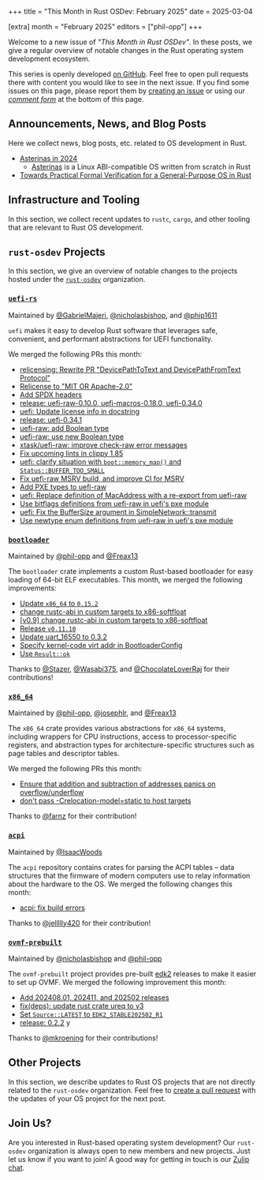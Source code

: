 +++
title = "This Month in Rust OSDev: February 2025"
date = 2025-03-04

[extra]
month = "February 2025"
editors = ["phil-opp"]
+++

Welcome to a new issue of _"This Month in Rust OSDev"_. In these posts, we give a regular overview of notable changes in the Rust operating system development ecosystem.

<!-- more -->

This series is openly developed [on GitHub](https://github.com/rust-osdev/homepage/). Feel free to open pull requests there with content you would like to see in the next issue. If you find some issues on this page, please report them by [creating an issue](https://github.com/rust-osdev/homepage/issues/new) or using our <a href="#comment-form">_comment form_</a> at the bottom of this page.

<!--
    This is a draft for the upcoming "This Month in Rust OSDev (February 2025)" post.
    Feel free to create pull requests against the `next` branch to add your
    content here.
    Please take a look at the past posts on https://rust-osdev.com/ to see the
    general structure of these posts.
-->

## Announcements, News, and Blog Posts

Here we collect news, blog posts, etc. related to OS development in Rust.

<!--
Please follow this template:

- [Title](https://example.com)
  - (optional) Some additional context
-->

- [Asterinas in 2024](https://asterinas.github.io/2025/01/20/asterinas-in-2024.html)
  - [Asterinas](https://github.com/asterinas/asterinas) is a Linux ABI-compatible OS written from scratch in Rust
- [Towards Practical Formal Verification for a General-Purpose OS in Rust](https://asterinas.github.io/2025/02/13/towards-practical-formal-verification-for-a-general-purpose-os-in-rust.html)

## Infrastructure and Tooling

In this section, we collect recent updates to `rustc`, `cargo`, and other tooling that are relevant to Rust OS development.

<!--
    Please use the following template:

- [Title](https://example.com)
  - (optional) Some additional context
-->


## `rust-osdev` Projects

In this section, we give an overview of notable changes to the projects hosted under the [`rust-osdev`](https://github.com/rust-osdev/about) organization.

<!--
    Please use the following template:

    ### [`repo_name`](https://github.com/rust-osdev/repo_name)
    <span class="maintainers">Maintained by [@maintainer_1](https://github.com/maintainer_1)</span>

    The `repo_name` crate ...<<short introduction>>...

    We merged the following changes this month:
    <<changelog, either in list or text form>>
-->

### [`uefi-rs`](https://github.com/rust-osdev/uefi-rs)
<span class="maintainers">Maintained by [@GabrielMajeri](https://github.com/GabrielMajeri), [@nicholasbishop](https://github.com/nicholasbishop), and [@phip1611](https://github.com/phip1611)</span>

`uefi` makes it easy to develop Rust software that leverages safe, convenient,
and performant abstractions for UEFI functionality.

We merged the following PRs this month:

- [relicensing: Rewrite PR "DevicePathToText and DevicePathFromText Protocol"](https://github.com/rust-osdev/uefi-rs/pull/1528)
- [Relicense to "MIT OR Apache-2.0"](https://github.com/rust-osdev/uefi-rs/pull/1531)
- [Add SPDX headers](https://github.com/rust-osdev/uefi-rs/pull/1532)
- [release: uefi-raw-0.10.0, uefi-macros-0.18.0, uefi-0.34.0](https://github.com/rust-osdev/uefi-rs/pull/1533)
- [uefi: Update license info in docstring](https://github.com/rust-osdev/uefi-rs/pull/1534)
- [release: uefi-0.34.1](https://github.com/rust-osdev/uefi-rs/pull/1535)
- [uefi-raw: add Boolean type](https://github.com/rust-osdev/uefi-rs/pull/1536)
- [uefi-raw: use new Boolean type ](https://github.com/rust-osdev/uefi-rs/pull/1538)
- [xtask/uefi-raw: improve check-raw error messages](https://github.com/rust-osdev/uefi-rs/pull/1537)
- [Fix upcoming lints in clippy 1.85](https://github.com/rust-osdev/uefi-rs/pull/1541)
- [uefi: clarify situation with `boot::memory_map()` and `Status::BUFFER_TOO_SMALL`](https://github.com/rust-osdev/uefi-rs/pull/1540)
- [Fix uefi-raw MSRV build, and improve CI for MSRV](https://github.com/rust-osdev/uefi-rs/pull/1542)
- [Add PXE types to uefi-raw](https://github.com/rust-osdev/uefi-rs/pull/1543)
- [uefi: Replace definition of MacAddress with a re-export from uefi-raw](https://github.com/rust-osdev/uefi-rs/pull/1547)
- [Use bitflags definitions from uefi-raw in uefi's pxe module](https://github.com/rust-osdev/uefi-rs/pull/1548)
- [uefi: Fix the BufferSize argument in SimpleNetwork::transmit](https://github.com/rust-osdev/uefi-rs/pull/1550)
- [Use newtype enum definitions from uefi-raw in uefi's pxe module](https://github.com/rust-osdev/uefi-rs/pull/1551)

<!-- - [chore(deps): update crate-ci/typos action to v1.29.7](https://github.com/rust-osdev/uefi-rs/pull/1544) -->
<!-- - [chore(deps): lock file maintenance](https://github.com/rust-osdev/uefi-rs/pull/1546) -->
<!-- - [chore(deps): update crate-ci/typos action to v1.29.9](https://github.com/rust-osdev/uefi-rs/pull/1554) -->


### [`bootloader`](https://github.com/rust-osdev/bootloader)
<span class="maintainers">Maintained by [@phil-opp](https://github.com/phil-opp) and [@Freax13](https://github.com/orgs/rust-osdev/people/Freax13)</span>

The `bootloader` crate implements a custom Rust-based bootloader for easy loading of 64-bit ELF executables. This month, we merged the following improvements:

- [Update `x86_64` to `0.15.2`](https://github.com/rust-osdev/bootloader/pull/490)
- [change rustc-abi in custom targets to x86-softfloat](https://github.com/rust-osdev/bootloader/pull/491)
- [[v0.9] change rustc-abi in custom targets to x86-softfloat](https://github.com/rust-osdev/bootloader/pull/492)
- [Release `v0.11.10`](https://github.com/rust-osdev/bootloader/pull/493)
- [Update uart_16550 to 0.3.2](https://github.com/rust-osdev/bootloader/pull/495)
- [Specify kernel-code virt addr in BootloaderConfig](https://github.com/rust-osdev/bootloader/pull/494)
- [Use `Result::ok`](https://github.com/rust-osdev/bootloader/pull/496)

Thanks to [@Stazer](https://github.com/Stazer), [@Wasabi375](https://github.com/Wasabi375), and [@ChocolateLoverRaj](https://github.com/ChocolateLoverRaj) for their contributions!


### [`x86_64`](https://github.com/rust-osdev/x86_64)
<span class="maintainers">Maintained by [@phil-opp](https://github.com/phil-opp), [@josephlr](https://github.com/orgs/rust-osdev/people/josephlr), and [@Freax13](https://github.com/orgs/rust-osdev/people/Freax13)</span>

The `x86_64` crate provides various abstractions for `x86_64` systems, including wrappers for CPU instructions, access to processor-specific registers, and abstraction types for architecture-specific structures such as page tables and descriptor tables.

We merged the following PRs this month:

- [Ensure that addition and subtraction of addresses panics on overflow/underflow](https://github.com/rust-osdev/x86_64/pull/535)
- [don't pass -Crelocation-model=static to host targets](https://github.com/rust-osdev/x86_64/pull/536)

Thanks to [@farnz](https://github.com/farnz) for their contribution!


### [`acpi`](https://github.com/rust-osdev/acpi)
<span class="maintainers">Maintained by [@IsaacWoods](https://github.com/IsaacWoods)</span>

The `acpi` repository contains crates for parsing the ACPI tables – data structures that the firmware of modern computers use to relay information about the hardware to the OS. We merged the following changes this month:

- [acpi: fix build errors](https://github.com/rust-osdev/acpi/pull/240)

Thanks to [@jellllly420](https://github.com/jellllly420) for their contribution!


### [`ovmf-prebuilt`](https://github.com/rust-osdev/ovmf-prebuilt)
<span class="maintainers">Maintained by [@nicholasbishop](https://github.com/nicholasbishop) and [@phil-opp](https://github.com/phil-opp)</span>

The `ovmf-prebuilt` project provides pre-built [edk2](https://github.com/tianocore/edk2) releases to make it easier to set up OVMF. We merged the following improvement this month:

- [Add 202408.01, 202411, and 202502 releases](https://github.com/rust-osdev/ovmf-prebuilt/pull/139)
- [fix(deps): update rust crate ureq to v3](https://github.com/rust-osdev/ovmf-prebuilt/pull/146)
- [Set `Source::LATEST` to `EDK2_STABLE202502_R1`](https://github.com/rust-osdev/ovmf-prebuilt/pull/145)
- [release: 0.2.2](https://github.com/rust-osdev/ovmf-prebuilt/pull/140)
y
<!-- - [chore(deps): lock file maintenance](https://github.com/rust-osdev/ovmf-prebuilt/pull/135) -->
<!-- - [chore(deps): lock file maintenance](https://github.com/rust-osdev/ovmf-prebuilt/pull/136) -->
<!-- - [chore(deps): lock file maintenance](https://github.com/rust-osdev/ovmf-prebuilt/pull/137) -->
<!-- - [chore(deps): lock file maintenance](https://github.com/rust-osdev/ovmf-prebuilt/pull/138) -->
<!-- - [chore(deps): lock file maintenance](https://github.com/rust-osdev/ovmf-prebuilt/pull/144) -->
<!-- - [chore(deps): lock file maintenance](https://github.com/rust-osdev/ovmf-prebuilt/pull/148) -->

Thanks to [@mkroening](https://github.com/mkroening) for their contributions!




## Other Projects

In this section, we describe updates to Rust OS projects that are not directly related to the `rust-osdev` organization. Feel free to [create a pull request](https://github.com/rust-osdev/homepage/pulls) with the updates of your OS project for the next post.

<!--
    Please use the following template:

    ### [`owner_name/repo_name`](https://github.com/rust-osdev/owner_name/repo_name)
    <span class="maintainers">(Section written by [@your_github_name](https://github.com/your_github_name))</span>

    ...<<your project updates>>...
-->


## Join Us?

Are you interested in Rust-based operating system development? Our `rust-osdev` organization is always open to new members and new projects. Just let us know if you want to join! A good way for getting in touch is our [Zulip chat](https://rust-osdev.zulipchat.com).

